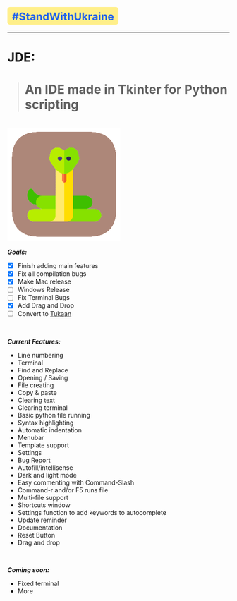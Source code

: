 ![#StandWithUkraine](https://raw.githubusercontent.com/vshymanskyy/StandWithUkraine/main/badges/StandWithUkraine.svg)
<hr>

# JDE:
> # An IDE made in Tkinter for Python scripting
<br>
<img alt="Logo" src="JDE.png">

_***Goals:***_
- [x] Finish adding main features
- [x] Fix all compilation bugs
- [x] Make Mac release
- [ ] Windows Release
- [ ] Fix Terminal Bugs
- [x] Add Drag and Drop
- [ ] Convert to <a href="https://tukaan.github.io/" target="_blank" rel="noopener noreferrer">Tukaan</a>

<br>

***Current Features:***
- Line numbering
- Terminal
- Find and Replace
- Opening / Saving
- File creating
- Copy & paste
- Clearing text
- Clearing terminal
- Basic python file running
- Syntax highlighting
- Automatic indentation
- Menubar
- Template support
- Settings
- Bug Report
- Autofill/intellisense
- Dark and light mode
- Easy commenting with Command-Slash
- Command-r and/or F5 runs file
- Multi-file support
- Shortcuts window
- Settings function to add keywords to autocomplete
- Update reminder
- Documentation
- Reset Button
- Drag and drop

<br>

***Coming soon:***
- Fixed terminal
- More
